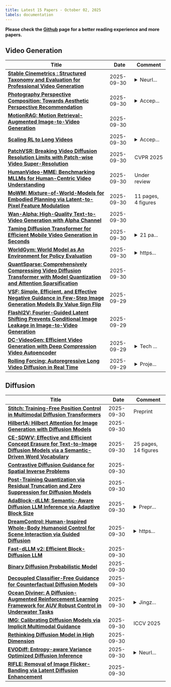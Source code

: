 ```yaml
---
title: Latest 15 Papers - October 02, 2025
labels: documentation
---
```

**Please check the [Github](https://github.com/zezhishao/MTS_Daily_ArXiv) page for a better reading experience and more papers.**

## Video Generation
| **Title** | **Date** | **Comment** |
| --- | --- | --- |
| **[Stable Cinemetrics : Structured Taxonomy and Evaluation for Professional Video Generation](http://arxiv.org/abs/2509.26555v1)** | 2025-09-30 | <details><summary>NeurI...</summary><p>NeurIPS 2025. Project Page : https://stable-cinemetrics.github.io/</p></details> |
| **[Photography Perspective Composition: Towards Aesthetic Perspective Recommendation](http://arxiv.org/abs/2505.20655v3)** | 2025-09-30 | <details><summary>Accep...</summary><p>Accepted at NeurIPS25</p></details> |
| **[MotionRAG: Motion Retrieval-Augmented Image-to-Video Generation](http://arxiv.org/abs/2509.26391v1)** | 2025-09-30 |  |
| **[Scaling RL to Long Videos](http://arxiv.org/abs/2507.07966v4)** | 2025-09-30 | <details><summary>Accep...</summary><p>Accepted by NeurIPS 2025. Code at https://github.com/NVlabs/Long-RL and model at https://huggingface.co/Efficient-Large-Model/LongVILA-R1-7B</p></details> |
| **[PatchVSR: Breaking Video Diffusion Resolution Limits with Patch-wise Video Super-Resolution](http://arxiv.org/abs/2509.26025v1)** | 2025-09-30 | CVPR 2025 |
| **[HumanVideo-MME: Benchmarking MLLMs for Human-Centric Video Understanding](http://arxiv.org/abs/2507.04909v2)** | 2025-09-30 | Under review |
| **[MoWM: Mixture-of-World-Models for Embodied Planning via Latent-to-Pixel Feature Modulation](http://arxiv.org/abs/2509.21797v2)** | 2025-09-30 | 11 pages, 4 figures |
| **[Wan-Alpha: High-Quality Text-to-Video Generation with Alpha Channel](http://arxiv.org/abs/2509.24979v2)** | 2025-09-30 |  |
| **[Taming Diffusion Transformer for Efficient Mobile Video Generation in Seconds](http://arxiv.org/abs/2507.13343v2)** | 2025-09-30 | <details><summary>21 pa...</summary><p>21 pages, 9 figures, 13 tables</p></details> |
| **[WorldGym: World Model as An Environment for Policy Evaluation](http://arxiv.org/abs/2506.00613v3)** | 2025-09-30 | <details><summary>https...</summary><p>https://world-model-eval.github.io</p></details> |
| **[QuantSparse: Comprehensively Compressing Video Diffusion Transformer with Model Quantization and Attention Sparsification](http://arxiv.org/abs/2509.23681v2)** | 2025-09-30 |  |
| **[VSF: Simple, Efficient, and Effective Negative Guidance in Few-Step Image Generation Models By Value Sign Flip](http://arxiv.org/abs/2508.10931v5)** | 2025-09-29 |  |
| **[FlashI2V: Fourier-Guided Latent Shifting Prevents Conditional Image Leakage in Image-to-Video Generation](http://arxiv.org/abs/2509.25187v1)** | 2025-09-29 |  |
| **[DC-VideoGen: Efficient Video Generation with Deep Compression Video Autoencoder](http://arxiv.org/abs/2509.25182v1)** | 2025-09-29 | <details><summary>Tech ...</summary><p>Tech Report. The first three authors contributed equally to this work</p></details> |
| **[Rolling Forcing: Autoregressive Long Video Diffusion in Real Time](http://arxiv.org/abs/2509.25161v1)** | 2025-09-29 | <details><summary>Proje...</summary><p>Project page: https://kunhao-liu.github.io/Rolling_Forcing_Webpage/</p></details> |

## Diffusion
| **Title** | **Date** | **Comment** |
| --- | --- | --- |
| **[Stitch: Training-Free Position Control in Multimodal Diffusion Transformers](http://arxiv.org/abs/2509.26644v1)** | 2025-09-30 | Preprint |
| **[HilbertA: Hilbert Attention for Image Generation with Diffusion Models](http://arxiv.org/abs/2509.26538v1)** | 2025-09-30 |  |
| **[CE-SDWV: Effective and Efficient Concept Erasure for Text-to-Image Diffusion Models via a Semantic-Driven Word Vocabulary](http://arxiv.org/abs/2501.15562v2)** | 2025-09-30 | 25 pages, 14 figures |
| **[Contrastive Diffusion Guidance for Spatial Inverse Problems](http://arxiv.org/abs/2509.26489v1)** | 2025-09-30 |  |
| **[Post-Training Quantization via Residual Truncation and Zero Suppression for Diffusion Models](http://arxiv.org/abs/2509.26436v1)** | 2025-09-30 |  |
| **[AdaBlock-dLLM: Semantic-Aware Diffusion LLM Inference via Adaptive Block Size](http://arxiv.org/abs/2509.26432v1)** | 2025-09-30 | <details><summary>Prepr...</summary><p>Preprint. Under review</p></details> |
| **[DreamControl: Human-Inspired Whole-Body Humanoid Control for Scene Interaction via Guided Diffusion](http://arxiv.org/abs/2509.14353v3)** | 2025-09-30 | <details><summary>https...</summary><p>https://genrobo.github.io/DreamControl/ (under submission)</p></details> |
| **[Fast-dLLM v2: Efficient Block-Diffusion LLM](http://arxiv.org/abs/2509.26328v1)** | 2025-09-30 |  |
| **[Binary Diffusion Probabilistic Model](http://arxiv.org/abs/2501.13915v2)** | 2025-09-30 |  |
| **[Decoupled Classifier-Free Guidance for Counterfactual Diffusion Models](http://arxiv.org/abs/2506.14399v4)** | 2025-09-30 |  |
| **[Ocean Diviner: A Diffusion-Augmented Reinforcement Learning Framework for AUV Robust Control in Underwater Tasks](http://arxiv.org/abs/2507.11283v2)** | 2025-09-30 | <details><summary>Jingz...</summary><p>Jingzehua Xu, Guanwen Xie and Weiyi Liu contributed equally to this work</p></details> |
| **[IMG: Calibrating Diffusion Models via Implicit Multimodal Guidance](http://arxiv.org/abs/2509.26231v1)** | 2025-09-30 | ICCV 2025 |
| **[Rethinking Diffusion Model in High Dimension](http://arxiv.org/abs/2503.08643v3)** | 2025-09-30 |  |
| **[EVODiff: Entropy-aware Variance Optimized Diffusion Inference](http://arxiv.org/abs/2509.26096v1)** | 2025-09-30 | <details><summary>NeurI...</summary><p>NeurIPS 2025, 40 pages, 14 figures</p></details> |
| **[RIFLE: Removal of Image Flicker-Banding via Latent Diffusion Enhancement](http://arxiv.org/abs/2509.24644v2)** | 2025-09-30 |  |

